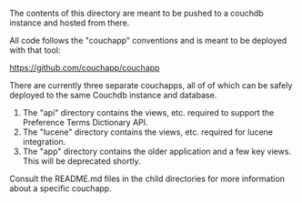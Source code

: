 The contents of this directory are meant to be pushed to a couchdb instance and hosted from there.

All code follows the "couchapp" conventions and is meant to be deployed with that tool:

https://github.com/couchapp/couchapp

There are currently three separate couchapps, all of of which can be safely deployed to the same Couchdb instance
and database.

1. The "api" directory contains the views, etc. required to support the Preference Terms Dictionary API.
2. The "lucene" directory contains the views, etc. required for lucene integration.
3. The "app" directory contains the older application and a few key views.  This will be deprecated shortly.

Consult the README.md files in the child directories for more information about a specific couchapp.